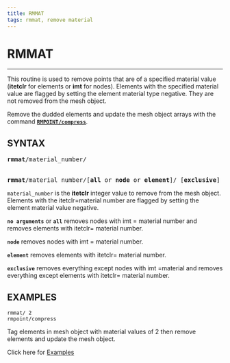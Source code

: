 ```yaml
---
title: RMMAT
tags: rmmat, remove material
--- 
```


# RMMAT


-----------------


This routine is used to remove points that are of a specified material value (**itetclr** for elements or **imt** for nodes). Elements with the specified material value are
  flagged by setting the element material type negative. They are not removed from the mesh object.
 

Remove the dudded elements and update the mesh object arrays with the command [**`RMPOINT/compress`**](RMPOINT.md).


## SYNTAX

<pre>
<b>rmmat</b>/material_number/


<b>rmmat</b>/material_number/[<b>all</b> or <b>node</b> or <b>element</b>]/ [<b>exclusive</b>]
</pre>

`material_number` is the **itetclr** integer value to remove from the mesh object. Elements with the itetclr=material number are flagged by setting the element material value negative.


**`no arguments`**  or **`all`** removes nodes with imt = material number and removes elements with itetclr= material number.


**`node`** removes nodes with imt = material number. 
 

**`element`** removes elements with itetclr= material number. 
 
 
**`exclusive`** removes everything except nodes with imt =material and removes everything except elements with itetclr= material number.


## EXAMPLES

```
rmmat/ 2 
rmpoint/compress
```
Tag elements in mesh object with material values of 2 then remove elements and update the mesh object.

 

Click here for [Examples](../demos/main_rmmat.md)

 
